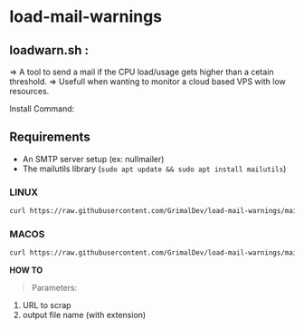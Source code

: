 # load-mail-warnings

## loadwarn.sh :

=> A tool to send a mail if the CPU load/usage gets higher than a cetain threshold.
=> Usefull when wanting to monitor a cloud based VPS with low resources.
  
Install Command:

## Requirements
- An SMTP server setup (ex: nullmailer)
- The mailutils library (```sudo apt update && sudo apt install mailutils```)

### LINUX
```sh
curl https://raw.githubusercontent.com/GrimalDev/load-mail-warnings/main/loadwarn.sh -o loadwarn.sh ; sudo cp loadwarn.sh /bin/loadwarn ; sudo rm loadwarn.sh ; sudo chmod +x /bin/loadwarn
```
### MACOS
```sh
curl https://raw.githubusercontent.com/GrimalDev/load-mail-warnings/main/loadwarn.sh -o loadwarn.sh ; sudo cp loadwarn.sh /opt/homebrew/bin/loadwarn ; sudo rm loadwarn.sh ; sudo chmod +x /opt/homebrew/bin/loadwarn
```

**HOW TO**
> Parameters:
  1. URL to scrap
  2. output file name (with extension)
